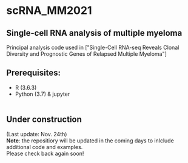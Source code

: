 # scRNA_MM2021
## Single-cell RNA analysis of multiple myeloma

Principal analysis code used in ["Single-Cell RNA-seq Reveals Clonal Diversity and Prognostic Genes of Relapsed Multiple Myeloma"]

## Prerequisites:
* R (3.6.3)
* Python (3.7) & jupyter 
<br></br>
## Under construction 
(Last update: Nov. 24th)<br>
**Note**: the repositiory will be updated in the coming days to inlclude additional code and examples.<br>
Please check back again soon!
